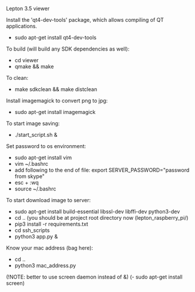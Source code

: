 Lepton 3.5 viewer

Install the 'qt4-dev-tools' package, which allows compiling of QT applications.
- sudo apt-get install qt4-dev-tools

To build (will build any SDK dependencies as well):
- cd viewer
- qmake && make

To clean:
- make sdkclean && make distclean

Install imagemagick to convert png to jpg:
- sudo apt-get install imagemagick


To start image saving:
- ./start_script.sh &

Set password to os environment:
- sudo apt-get install vim
- vim ~/.bashrc
- add following to the end of file: export SERVER_PASSWORD="password from skype"
- esc + :wq
- source ~/.bashrc

To start download image to server:
- sudo apt-get install build-essential libssl-dev libffi-dev python3-dev
- cd .. (you should be at project root directory now (lepton_raspberry_pi/)
- pip3 install -r requirements.txt
- cd ssh_scripts
- python3 app.py &

Know your mac address (bag here):
- cd ..
- python3 mac_address.py

(!NOTE: better to use screen daemon instead of &) 
(- sudo apt-get install screen)
